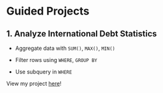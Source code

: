 # Guided Projects
## 1. Analyze International Debt Statistics
 - Aggregate data with `SUM()`, `MAX()`, `MIN()` 

 - Filter rows using `WHERE`, `GROUP BY`

 - Use subquery in `WHERE`

View my project [here](https://github.com/lvbaotram/Project_SQL/tree/main/Analyze%20International%20Debt%20Statistics)!




